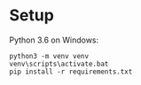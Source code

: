 # Setup

Python 3.6 on Windows:

    python3 -m venv venv
    venv\scripts\activate.bat
    pip install -r requirements.txt

